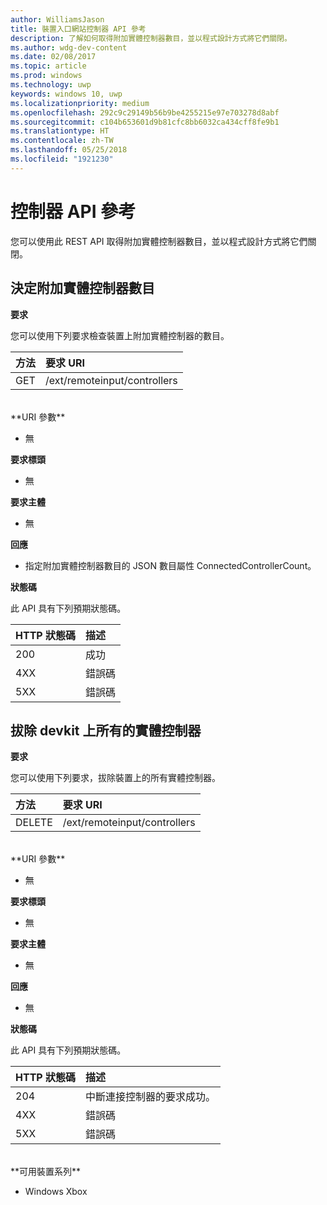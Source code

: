 ```yaml
---
author: WilliamsJason
title: 裝置入口網站控制器 API 參考
description: 了解如何取得附加實體控制器數目，並以程式設計方式將它們關閉。
ms.author: wdg-dev-content
ms.date: 02/08/2017
ms.topic: article
ms.prod: windows
ms.technology: uwp
keywords: windows 10, uwp
ms.localizationpriority: medium
ms.openlocfilehash: 292c9c29149b56b9be4255215e97e703278d8abf
ms.sourcegitcommit: c104b653601d9b81cfc8bb6032ca434cff8fe9b1
ms.translationtype: HT
ms.contentlocale: zh-TW
ms.lasthandoff: 05/25/2018
ms.locfileid: "1921230"
---
```

# <a name="controller-api-reference"></a>控制器 API 參考   
您可以使用此 REST API 取得附加實體控制器數目，並以程式設計方式將它們關閉。

## <a name="determine-the-number-of-attached-physical-controllers"></a>決定附加實體控制器數目

**要求**

您可以使用下列要求檢查裝置上附加實體控制器的數目。

方法      | 要求 URI
:------     | :-----
GET | /ext/remoteinput/controllers
<br />
**URI 參數**

- 無

**要求標頭**

- 無

**要求主體**   

- 無

**回應**   

- 指定附加實體控制器數目的 JSON 數目屬性 ConnectedControllerCount。

**狀態碼**

此 API 具有下列預期狀態碼。

HTTP 狀態碼      | 描述
:------     | :-----
200 | 成功
4XX | 錯誤碼
5XX | 錯誤碼

## <a name="disconnect-all-physical-controllers-on-the-devkit"></a>拔除 devkit 上所有的實體控制器

**要求**

您可以使用下列要求，拔除裝置上的所有實體控制器。

方法      | 要求 URI
:------     | :-----
DELETE | /ext/remoteinput/controllers
<br />
**URI 參數**

- 無

**要求標頭**

- 無

**要求主體**   

- 無

**回應**   

- 無 

**狀態碼**

此 API 具有下列預期狀態碼。

HTTP 狀態碼      | 描述
:------     | :-----
204 | 中斷連接控制器的要求成功。
4XX | 錯誤碼
5XX | 錯誤碼

<br />
**可用裝置系列**

* Windows Xbox
